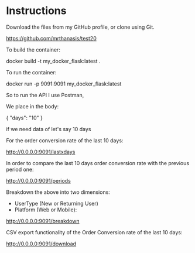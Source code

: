 # Instructions

Download the files from my GitHub profile, or clone using Git.

https://github.com/mrthanasis/test20


To build the container:

docker build -t my_docker_flask:latest .

To run the container:

docker run -p 9091:9091 my_docker_flask:latest

So to run the API I use Postman,

We place in the body:

{
    "days": "10"
}


if we need data of let's say 10 days

For the order conversion rate of the last 10 days:

http://0.0.0.0:9091/lastxdays

In order to compare the last 10 days order conversion rate with the previous period one:

http://0.0.0.0:9091/periods

Breakdown the above into two dimensions:
- UserType (New or Returning User)
- Platform (Web or Mobile):

http://0.0.0.0:9091/breakdown

CSV export functionality of the Order Conversion rate of the last 10 days:

http://0.0.0.0:9091/download
